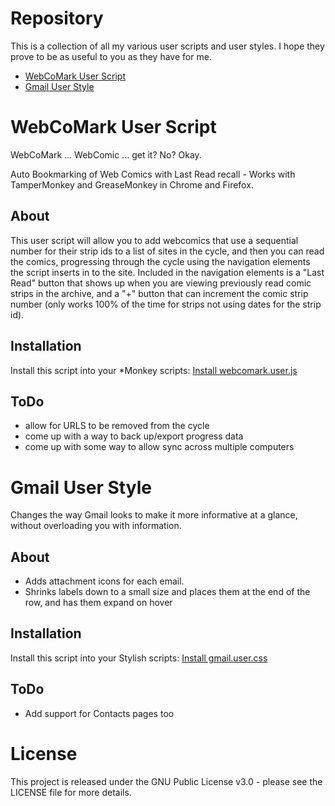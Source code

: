 Repository
==========

This is a collection of all my various user scripts and user styles. I hope they prove to be as useful to you as they have for me.

* [WebCoMark User Script](https://github.com/phalacee/phxUsers#webcomark-user-script)
* [Gmail User Style](https://github.com/phalacee/phxUsers#gmail-user-style)


WebCoMark User Script
=====================

WebCoMark ... WebComic ... get it? No? Okay.

Auto Bookmarking of Web Comics with Last Read recall - Works with TamperMonkey and GreaseMonkey in Chrome and Firefox.

About
-----

This user script will allow you to add webcomics that use a sequential number for their strip ids to a list of sites in the cycle, and then you can read the comics, progressing through the cycle using the navigation elements the script inserts in to the site. Included in the navigation elements is a "Last Read" button that shows up when you are viewing previously read comic strips in the archive, and a "+" button that can increment the comic strip number (only works 100% of the time for strips not using dates for the strip id).


Installation
-----------

Install this script into your *Monkey scripts: [Install webcomark.user.js](https://raw.githubusercontent.com/phalacee/phxUsers/master/webcomark.user.js)

ToDo
----
* allow for URLS to be removed from the cycle
* come up with a way to back up/export progress data
* come up with some way to allow sync across multiple computers

Gmail User Style
================

Changes the way Gmail looks to make it more informative at a glance, without overloading you with information.

About
-----

* Adds attachment icons for each email. 
* Shrinks labels down to a small size and places them at the end of the row, and has them expand on hover

Installation
------------

Install this script into your Stylish scripts: [Install gmail.user.css](https://raw.githubusercontent.com/phalacee/phxUsers/master/gmail.user.css)

ToDo
----
* Add support for Contacts pages too

License
=======

This project is released under the GNU Public License v3.0 - please see the LICENSE file for more details.
